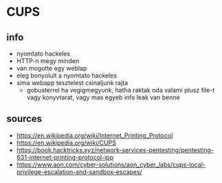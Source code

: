 # CUPS
## info
* nyomtato hackeles
* HTTP-n megy minden
* van mogotte egy weblap
* eleg bonyolult a nyomtato hackeles
* sima webapp tesztelest csinaljunk rajta
  * gobusterrel ha vegigmegyunk, hatha raktak oda valami plusz file-t vagy konyvtarat, vagy mas egyeb info leak van benne
## sources
* https://en.wikipedia.org/wiki/Internet_Printing_Protocol
* https://en.wikipedia.org/wiki/CUPS
* https://book.hacktricks.xyz/network-services-pentesting/pentesting-631-internet-printing-protocol-ipp
* https://www.aon.com/cyber-solutions/aon_cyber_labs/cups-local-privilege-escalation-and-sandbox-escapes/
